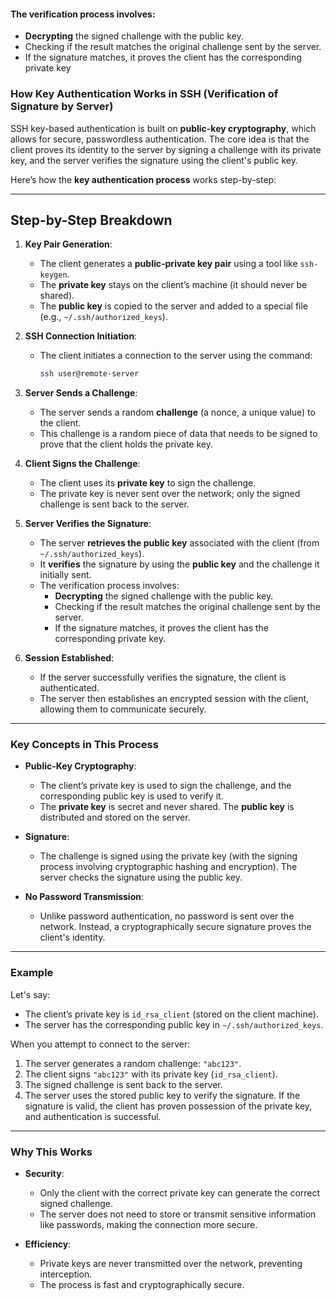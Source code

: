 #### The verification process involves:
- **Decrypting** the signed challenge with the public key.
- Checking if the result matches the original challenge sent by the server.
- If the signature matches, it proves the client has the corresponding private key

### How Key Authentication Works in SSH (Verification of Signature by Server)

SSH key-based authentication is built on **public-key cryptography**, which allows for secure, passwordless authentication. The core idea is that the client proves its identity to the server by signing a challenge with its private key, and the server verifies the signature using the client's public key.

Here’s how the **key authentication process** works step-by-step:

---

## Step-by-Step Breakdown

1. **Key Pair Generation**:  
   - The client generates a **public-private key pair** using a tool like `ssh-keygen`.  
   - The **private key** stays on the client’s machine (it should never be shared).  
   - The **public key** is copied to the server and added to a special file (e.g., `~/.ssh/authorized_keys`).

2. **SSH Connection Initiation**:  
   - The client initiates a connection to the server using the command:  
     ```bash
     ssh user@remote-server
     ```

3. **Server Sends a Challenge**:  
   - The server sends a random **challenge** (a nonce, a unique value) to the client.  
   - This challenge is a random piece of data that needs to be signed to prove that the client holds the private key.

4. **Client Signs the Challenge**:  
   - The client uses its **private key** to sign the challenge.  
   - The private key is never sent over the network; only the signed challenge is sent back to the server.  

5. **Server Verifies the Signature**:  
   - The server **retrieves the public key** associated with the client (from `~/.ssh/authorized_keys`).
   - It **verifies** the signature by using the **public key** and the challenge it initially sent.  
   - The verification process involves:
     - **Decrypting** the signed challenge with the public key.
     - Checking if the result matches the original challenge sent by the server.
     - If the signature matches, it proves the client has the corresponding private key.

6. **Session Established**:  
   - If the server successfully verifies the signature, the client is authenticated.
   - The server then establishes an encrypted session with the client, allowing them to communicate securely.

---

### **Key Concepts in This Process**  

- **Public-Key Cryptography**:  
  - The client’s private key is used to sign the challenge, and the corresponding public key is used to verify it.  
  - The **private key** is secret and never shared. The **public key** is distributed and stored on the server.

- **Signature**:  
  - The challenge is signed using the private key (with the signing process involving cryptographic hashing and encryption). The server checks the signature using the public key.

- **No Password Transmission**:  
  - Unlike password authentication, no password is sent over the network. Instead, a cryptographically secure signature proves the client's identity.

---

### **Example**  
Let's say:
- The client’s private key is `id_rsa_client` (stored on the client machine).
- The server has the corresponding public key in `~/.ssh/authorized_keys`.

When you attempt to connect to the server:
1. The server generates a random challenge: `"abc123"`.
2. The client signs `"abc123"` with its private key (`id_rsa_client`).
3. The signed challenge is sent back to the server.
4. The server uses the stored public key to verify the signature. If the signature is valid, the client has proven possession of the private key, and authentication is successful.

---

### **Why This Works**  
- **Security**:  
  - Only the client with the correct private key can generate the correct signed challenge.  
  - The server does not need to store or transmit sensitive information like passwords, making the connection more secure.  

- **Efficiency**:  
  - Private keys are never transmitted over the network, preventing interception.  
  - The process is fast and cryptographically secure.

